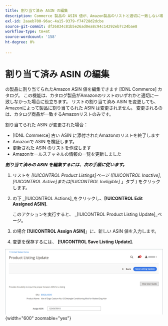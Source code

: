 ```yaml
---
title: 割り当て済み ASIN の編集
description: Commerce 製品の ASIN 値が、Amazon製品のリストと適切に一致しない場合は、変更します。
exl-id: 2aaeb700-96ac-4a15-9379-f74728d2dcbe
source-git-commit: df26834c81b5e26ad0ea8c94c14292eb7c24bae8
workflow-type: tm+mt
source-wordcount: '158'
ht-degree: 0%

---
```


# 割り当て済み ASIN の編集

の製品に割り当てられたAmazon ASIN 値を編集できます [!DNL Commerce] カタログ。 この機能は、カタログ製品がAmazonのリストのいずれかと適切に一致しなかった場合に役立ちます。 リストの割り当て済み ASIN を変更しても、Amazonによって製品に割り当てられた ASIN は変更されません。 変更されるのは、カタログ商品が一致するAmazonリストのみです。

割り当てられた ASIN が変更された場合：

- [!DNL Commerce] 古い ASIN に添付されたAmazonのリストを終了します
- Amazonで ASIN を検証します。
- 更新された ASIN のリストを作成します
- Amazonセールスチャネルの情報の一覧を更新しました

**_割り当て済みの ASIN を編集するには、次の手順に従います。_**

1. リストを _[!UICONTROL Product Listings]_ページ (_[!UICONTROL Inactive]_, _[!UICONTROL Active]_または_[!UICONTROL Ineligible]_ 」タブ ) をクリックします。

1. の下 _[!UICONTROL Actions]_をクリックし、**[!UICONTROL Edit Assigned ASIN]**.

   このアクションを実行すると、 _[!UICONTROL Product Listing Update]_ページ。

1. の場合 **[!UICONTROL Assign ASIN]**」に、新しい ASIN 値を入力します。

1. 変更を保存するには、 **[!UICONTROL Save Listing Update]**.

![割り当て済み ASIN の編集](assets/amazon-assigned-asin-edit.png){width="600" zoomable="yes"}
